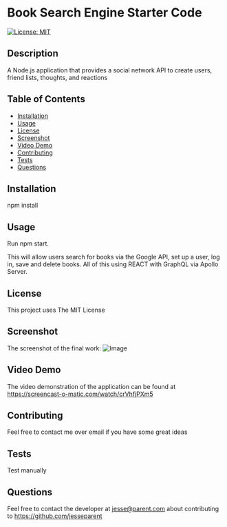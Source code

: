 # Book Search Engine Starter Code

[![License: MIT](https://img.shields.io/badge/License-MIT-yellow.svg)](https://opensource.org/licenses/MIT)

## Description

A Node.js application that provides a social network API to create users, friend lists, thoughts, and reactions

## Table of Contents

- [Installation](#installation)
- [Usage](#usage)
- [License](#license)
- [Screenshot](#screenshot)
- [Video Demo](#video-demo)
- [Contributing](#contributing)
- [Tests](#tests)
- [Questions](#questions)

## Installation

npm install

## Usage

Run npm start.

This will allow users search for books via the Google API, set up a user, log in, save and delete books. All of this using REACT with GraphQL via Apollo Server.

## License

This project uses The MIT License

## Screenshot

The screenshot of the final work:
![Image](./screenshot.gif)

## Video Demo

The video demonstration of the application can be found at https://screencast-o-matic.com/watch/crVhfjPXm5

## Contributing

Feel free to contact me over email if you have some great ideas

## Tests

Test manually

## Questions

Feel free to contact the developer at jesse@parent.com about contributing to https://github.com/jesseparent

